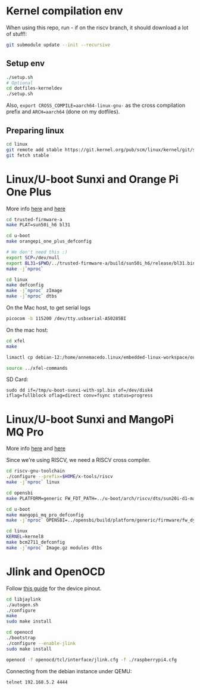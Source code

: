 # Kernel compilation env

When using this repo, run - if on the riscv branch, it should download a lot of stuff!:

``` sh
git submodule update --init --recursive
```

## Setup env

```sh
./setup.sh
# Optional
cd dotfiles-kerneldev
./setup.sh
```

Also, `export CROSS_COMPILE=aarch64-linux-gnu-` as the cross compilation prefix and `ARCH=aarch64` (done on my dotfiles).

## Preparing linux

```sh
cd linux
git remote add stable https://git.kernel.org/pub/scm/linux/kernel/git/stable/linux
git fetch stable
```

# Linux/U-boot Sunxi and Orange Pi One Plus

More info [here](https://linux-sunxi.org/Xunlong_Orange_Pi_One_Plus) and [here](https://linux-sunxi.org/FEL/USBBoot)

```sh
cd trusted-firmware-a
make PLAT=sun50i_h6 bl31
```

```sh
cd u-boot
make orangepi_one_plus_defconfig

# We don't need this :) 
export SCP=/dev/null
export BL31=$PWD/../trusted-firmware-a/build/sun50i_h6/release/bl31.bin
make -j`nproc`
```

```sh
cd linux
make defconfig
make -j`nproc` zImage
make -j`nproc` dtbs
```

On the Mac host, to get serial logs

```sh
picocom -b 115200 /dev/tty.usbserial-A50285BI
```

On the mac host:

```sh
cd xfel
make

limactl cp debian-12:/home/annemacedo.linux/embedded-linux-workspace/out.tgz .

source ../xfel-commands
```

SD Card:

```
sudo dd if=/tmp/u-boot-sunxi-with-spl.bin of=/dev/disk4 iflag=fullblock oflag=direct conv=fsync status=progress
```


# Linux/U-boot Sunxi and MangoPi MQ Pro

More info [here](https://linux-sunxi.org/MangoPi_MQ-Pro) and [here](https://linux-sunxi.org/Allwinner_Nezha#Manual_build)

Since we're using RISCV, we need a RISCV cross compiler.

``` sh
cd riscv-gnu-toolchain
./configure --prefix=$HOME/x-tools/riscv
make -j`nproc` linux
```

``` sh
cd opensbi
make PLATFORM=generic FW_FDT_PATH=../u-boot/arch/riscv/dts/sun20i-d1-mangopi-mq-pro.dtb FW_PIC=y -j`nproc`
```

``` sh
cd u-boot
make mangopi_mq_pro_defconfig
make -j`nproc` OPENSBI=../opensbi/build/platform/generic/firmware/fw_dynamic.bin
```

``` sh
cd linux
KERNEL=kernel8
make bcm2711_defconfig
make -j`nproc` Image.gz modules dtbs
```


# Jlink and OpenOCD

Follow [this guide](https://sysprogs.com/VisualKernel/tutorials/raspberry/jtagsetup/) for the device pinout.

``` sh
cd libjaylink
./autogen.sh
./configure
make
sudo make install
```

``` sh
cd openocd
./bootstrap
./configure --enable-jlink
sudo make install
```

``` sh
openocd -f openocd/tcl/interface/jlink.cfg -f ./raspberrypi4.cfg
```

Connecting from the debian instance under QEMU:

``` sh
telnet 192.168.5.2 4444
```
